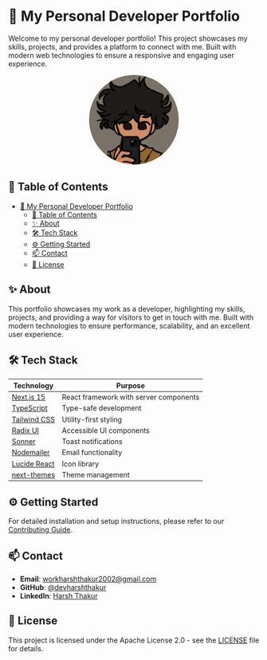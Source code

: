 # 🚀 My Personal Developer Portfolio

Welcome to my personal developer portfolio! This project showcases my skills, projects, and provides a platform to connect with me. Built with modern web technologies to ensure a responsive and engaging user experience.

<p align="center">
  <img src="public/dev-pfp.jpeg" alt="Profile Picture" width="180" height="180" style="border-radius: 50%;"/>
</p>

## 📖 Table of Contents

- [🚀 My Personal Developer Portfolio](#-my-personal-developer-portfolio)
  - [📖 Table of Contents](#-table-of-contents)
  - [✨ About](#-about)
  - [🛠️ Tech Stack](#️-tech-stack)
  - [⚙️ Getting Started](#️-getting-started)
  - [📫 Contact](#-contact)
  - [📜 License](#-license)

## ✨ About

This portfolio showcases my work as a developer, highlighting my skills, projects, and providing a way for visitors to get in touch with me. Built with modern technologies to ensure performance, scalability, and an excellent user experience.

## 🛠️ Tech Stack

| Technology                                                | Purpose                                |
| --------------------------------------------------------- | -------------------------------------- |
| [Next.js 15](https://nextjs.org/)                         | React framework with server components |
| [TypeScript](https://www.typescriptlang.org/)             | Type-safe development                  |
| [Tailwind CSS](https://tailwindcss.com/)                  | Utility-first styling                  |
| [Radix UI](https://www.radix-ui.com/)                     | Accessible UI components               |
| [Sonner](https://sonner.vercel.app/)                      | Toast notifications                    |
| [Nodemailer](https://nodemailer.com/)                     | Email functionality                    |
| [Lucide React](https://lucide.dev/)                       | Icon library                           |
| [next-themes](https://github.com/pacocoursey/next-themes) | Theme management                       |

## ⚙️ Getting Started

For detailed installation and setup instructions, please refer to our [Contributing Guide](CONTRIBUTING.md#getting-started).

## 📫 Contact

- **Email**: [workharshthakur2002@gmail.com](mailto:workharshthakur2002@gmail.com)
- **GitHub**: [@devharshthakur](https://github.com/devharshthakur)
- **LinkedIn**: [Harsh Thakur](https://www.linkedin.com/in/harsh-thakur-bb6b18231)

## 📜 License

This project is licensed under the Apache License 2.0 - see the [LICENSE](LICENSE) file for details.

